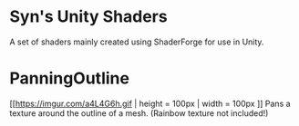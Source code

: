 # Syn's Unity Shaders
A set of shaders mainly created using ShaderForge for use in Unity.  
  
# PanningOutline
[[https://imgur.com/a4L4G6h.gif | height = 100px | width = 100px ]]
Pans a texture around the outline of a mesh. (Rainbow texture not included!)
